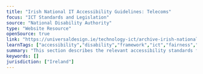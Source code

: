 ```yaml
---
title: "Irish National IT Accessibility Guidelines: Telecoms"
focus: "ICT Standards and Legislation"
source: "National Disability Authority"
type: "Website Resource"
openSource: true
link: "https://universaldesign.ie/technology-ict/archive-irish-national-it-accessibility-guidelines/telecoms/"
learnTags: ["accessibility","disability","framework","ict","fairness","regulation"]
summary: "This section describes the relevant accessibility standards for telecommunications systems and devices and gives sample text that you can cut and paste into an RFT. "
keywords: []
jurisdiction: ["Ireland"]
---
```

